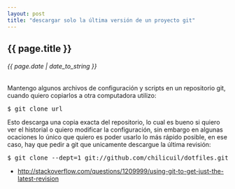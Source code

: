 ```yaml
---
layout: post
title: "descargar solo la última versión de un proyecto git"
---
```


## {{ page.title }}
###### {{ page.date | date_to_string }}

<div class="p">Mantengo algunos archivos de configuración y scripts en un repositorio git, cuando quiero copiarlos a otra computadora utilizo:
</div>

<pre class="sh_sh">
$ git clone url
</pre>

<div class="p">Esto descarga una copia exacta del repositorio, lo cual es bueno si quiero ver el historial o quiero modificar la configuración, sin embargo en algunas ocaciones lo único que quiero es poder usarlo lo más rápido posible, en ese caso, hay que pedir a git que unicamente descargue la última revisión:
</div>

<pre class="sh_sh">
$ git clone --dept=1 git://github.com/chilicuil/dotfiles.git
</pre>

<ul>
    <li>
    <a href="http://stackoverflow.com/questions/1209999/using-git-to-get-just-the-latest-revision">http://stackoverflow.com/questions/1209999/using-git-to-get-just-the-latest-revision</a></li>
</ul>
